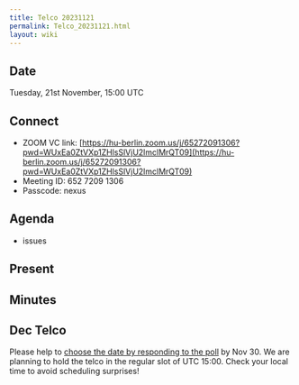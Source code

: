 ```yaml
---
title: Telco 20231121
permalink: Telco_20231121.html
layout: wiki
---
```


Date
----

Tuesday, 21st November, 15:00 UTC


Connect
-------
* ZOOM VC link: [https://hu-berlin.zoom.us/j/65272091306?pwd=WUxEa0ZtVXp1ZHlsSlVjU2lmclMrQT09](https://hu-berlin.zoom.us/j/65272091306?pwd=WUxEa0ZtVXp1ZHlsSlVjU2lmclMrQT09)
* Meeting ID: 652 7209 1306
* Passcode: nexus

Agenda
------
* issues

Present
-------


Minutes
-------


Dec Telco
--------------

Please help to [choose the date by responding to the poll]() by Nov 30. We are planning to hold the telco in the regular slot of UTC 15:00. Check your local time to avoid scheduling surprises!
